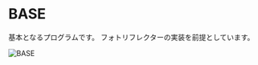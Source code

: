 # BASE
基本となるプログラムです。
フォトリフレクターの実装を前提としています。

![BASE](https://user-images.githubusercontent.com/34668037/59565355-7b019300-908d-11e9-95e4-a3c65f8f21b7.gif)
